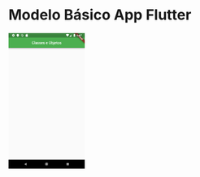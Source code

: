 # Modelo Básico App Flutter

<img src="https://github.com/thiagobraddock/senac-android/blob/master/aula4/Screenshot_1560966474.png" width="150">
